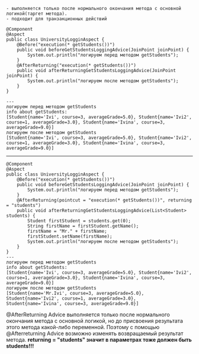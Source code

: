 	- выполняется только после нормального окончания метода с основной логикой(таргет метода).
	- подходит для транзакционных действий
```
@Component  
@Aspect  
public class UniversityLogginAspect {  
    @Before("execution(* getStudents())")  
    public void beforeGetStudentsLoggingAdvice(JoinPoint joinPoint) {  
        System.out.println("логируем перед методом getStudents");  
    }  
    @AfterReturning("execution(* getStudents())")  
    public void afterReturningGetStudentsLoggingAdvice(JoinPoint joinPoint) {  
        System.out.println("логируем после методом getStudents");  
    }  
}

---
логируем перед методом getStudents
info about getStudents: 
[Student{name='Ivi', course=3, averageGrade=5.0}, Student{name='Ivi2', course=1, averageGrade=3.0}, Student{name='Ivina', course=3, averageGrade=9.0}]
логируем после методом getStudents
[Student{name='Ivi', course=3, averageGrade=5.0}, Student{name='Ivi2', course=1, averageGrade=3.0}, Student{name='Ivina', course=3, averageGrade=9.0}]
```

---
```
@Component  
@Aspect  
public class UniversityLogginAspect {  
    @Before("execution(* getStudents())")  
    public void beforeGetStudentsLoggingAdvice(JoinPoint joinPoint) {  
        System.out.println("логируем перед методом getStudents");  
    }  
    @AfterReturning(pointcut = "execution(* getStudents())", returning = "students")  
    public void afterReturningGetStudentsLoggingAdvice(List<Student> students) {  
        Student firstStudent = students.get(0);  
        String firstName = firstStudent.getName();  
        firstName = "Mr." + firstName;  
        firstStudent.setName(firstName);  
        System.out.println("логируем после методом getStudents");  
    }  
}
---
логируем перед методом getStudents
info about getStudents: 
[Student{name='Ivi', course=3, averageGrade=5.0}, Student{name='Ivi2', course=1, averageGrade=3.0}, Student{name='Ivina', course=3, averageGrade=9.0}]
логируем после методом getStudents
[Student{name='Mr.Ivi', course=3, averageGrade=5.0}, Student{name='Ivi2', course=1, averageGrade=3.0}, Student{name='Ivina', course=3, averageGrade=9.0}]

```

@AfterReturning Advice выполняется только после нормального окончания метода с основной логикой, но до присвоения результата этого метода какой-либо переменной. Поэтому с помощью @Afterreturning Advice возможно изменять возвращаемый результат метода.
		**returning = "students" значит в параметрах тоже должен быть students!!!**
		